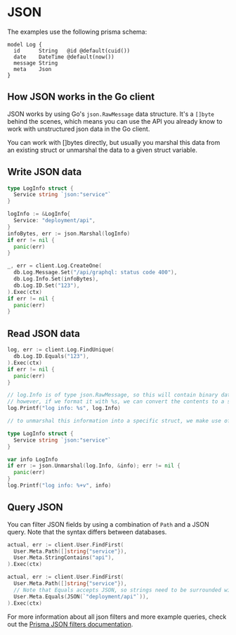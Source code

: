 # JSON

The examples use the following prisma schema:

```prisma
model Log {
  id      String   @id @default(cuid())
  date    DateTime @default(now())
  message String
  meta    Json
}
```

## How JSON works in the Go client

JSON works by using Go's `json.RawMessage` data structure. It's a `[]byte` behind the scenes, which means you can use
the API you already know to work with unstructured json data in the Go client.

You can work with []bytes directly, but usually you marshal this data from an existing struct or unmarshal the data to a
given struct variable.

## Write JSON data

```go
type LogInfo struct {
  Service string `json:"service"`
}

logInfo := &LogInfo{
  Service: "deployment/api",
}
infoBytes, err := json.Marshal(logInfo)
if err != nil {
  panic(err)
}

_, err = client.Log.CreateOne(
  db.Log.Message.Set("/api/graphql: status code 400"),
  db.Log.Info.Set(infoBytes),
  db.Log.ID.Set("123"),
).Exec(ctx)
if err != nil {
  panic(err)
}
```

## Read JSON data

```go
log, err := client.Log.FindUnique(
  db.Log.ID.Equals("123"),
).Exec(ctx)
if err != nil {
  panic(err)
}

// log.Info is of type json.RawMessage, so this will contain binary data such as [123 34 97 116 116 ...]
// however, if we format it with %s, we can convert the contents to a string to see what's inside:
log.Printf("log info: %s", log.Info)

// to unmarshal this information into a specific struct, we make use of Go's usual handling of json data:

type LogInfo struct {
  Service string `json:"service"`
}

var info LogInfo
if err := json.Unmarshal(log.Info, &info); err != nil {
  panic(err)
}
log.Printf("log info: %+v", info)
```

## Query JSON

You can filter JSON fields by using a combination of `Path` and a JSON query. Note that the syntax differs between
databases.

```go
actual, err := client.User.FindFirst(
  User.Meta.Path([]string{"service"}),
  User.Meta.StringContains("api"),
).Exec(ctx)
```

```go
actual, err := client.User.FindFirst(
  User.Meta.Path([]string{"service"}),
  // Note that Equals accepts JSON, so strings need to be surrounded with quotes
  User.Meta.Equals(JSON(`"deployment/api"`)),
).Exec(ctx)
```

For more information about all json filters and more example queries, check out
the [Prisma JSON filters documentation](https://www.prisma.io/docs/concepts/components/prisma-client/working-with-fields/working-with-json-fields).
